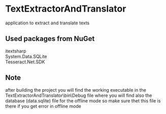 # TextExtractorAndTranslator
application to extract and translate texts

## Used packages from NuGet
itextsharp <br>
System.Data.SQLite <br>
Tesseract.Net.SDK

## Note
after building the project you will find the working executable in the TextExtractorAndTranslator\bin\Debug file where you will find also the database (data.sqlite) file for the offline mode so make sure thet this file is there if you get error in offline mode
